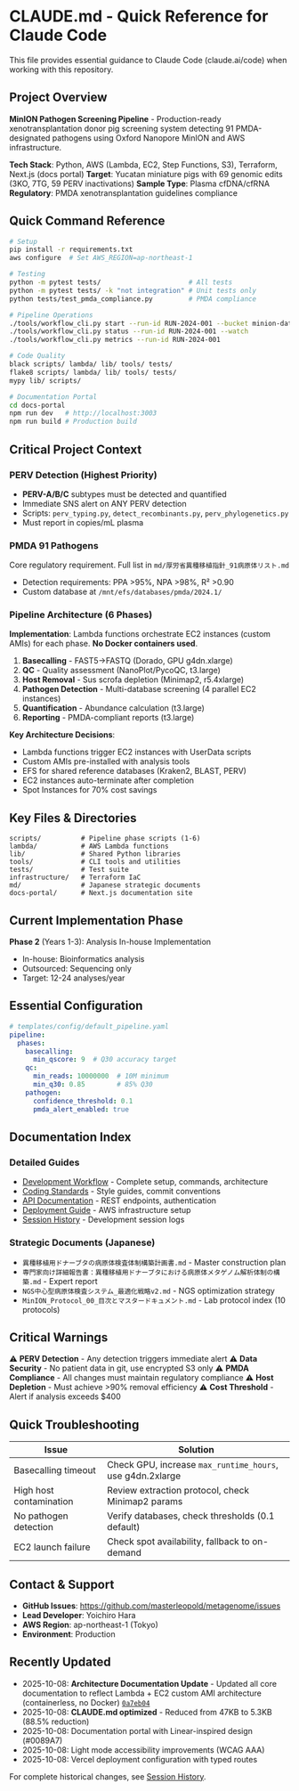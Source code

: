 # CLAUDE.md - Quick Reference for Claude Code

This file provides essential guidance to Claude Code (claude.ai/code) when working with this repository.

## Project Overview

**MinION Pathogen Screening Pipeline** - Production-ready xenotransplantation donor pig screening system detecting 91 PMDA-designated pathogens using Oxford Nanopore MinION and AWS infrastructure.

**Tech Stack**: Python, AWS (Lambda, EC2, Step Functions, S3), Terraform, Next.js (docs portal)
**Target**: Yucatan miniature pigs with 69 genomic edits (3KO, 7TG, 59 PERV inactivations)
**Sample Type**: Plasma cfDNA/cfRNA
**Regulatory**: PMDA xenotransplantation guidelines compliance

## Quick Command Reference

```bash
# Setup
pip install -r requirements.txt
aws configure  # Set AWS_REGION=ap-northeast-1

# Testing
python -m pytest tests/                      # All tests
python -m pytest tests/ -k "not integration" # Unit tests only
python tests/test_pmda_compliance.py         # PMDA compliance

# Pipeline Operations
./tools/workflow_cli.py start --run-id RUN-2024-001 --bucket minion-data --input-prefix runs/RUN-2024-001/fast5/
./tools/workflow_cli.py status --run-id RUN-2024-001 --watch
./tools/workflow_cli.py metrics --run-id RUN-2024-001

# Code Quality
black scripts/ lambda/ lib/ tools/ tests/
flake8 scripts/ lambda/ lib/ tools/ tests/
mypy lib/ scripts/

# Documentation Portal
cd docs-portal
npm run dev   # http://localhost:3003
npm run build # Production build
```

## Critical Project Context

### PERV Detection (Highest Priority)
- **PERV-A/B/C** subtypes must be detected and quantified
- Immediate SNS alert on ANY PERV detection
- Scripts: `perv_typing.py`, `detect_recombinants.py`, `perv_phylogenetics.py`
- Must report in copies/mL plasma

### PMDA 91 Pathogens
Core regulatory requirement. Full list in `md/厚労省異種移植指針_91病原体リスト.md`
- Detection requirements: PPA >95%, NPA >98%, R² >0.90
- Custom database at `/mnt/efs/databases/pmda/2024.1/`

### Pipeline Architecture (6 Phases)
**Implementation**: Lambda functions orchestrate EC2 instances (custom AMIs) for each phase. **No Docker containers used**.

1. **Basecalling** - FAST5→FASTQ (Dorado, GPU g4dn.xlarge)
2. **QC** - Quality assessment (NanoPlot/PycoQC, t3.large)
3. **Host Removal** - Sus scrofa depletion (Minimap2, r5.4xlarge)
4. **Pathogen Detection** - Multi-database screening (4 parallel EC2 instances)
5. **Quantification** - Abundance calculation (t3.large)
6. **Reporting** - PMDA-compliant reports (t3.large)

**Key Architecture Decisions**:
- Lambda functions trigger EC2 instances with UserData scripts
- Custom AMIs pre-installed with analysis tools
- EFS for shared reference databases (Kraken2, BLAST, PERV)
- EC2 instances auto-terminate after completion
- Spot Instances for 70% cost savings

## Key Files & Directories

```
scripts/          # Pipeline phase scripts (1-6)
lambda/           # AWS Lambda functions
lib/              # Shared Python libraries
tools/            # CLI tools and utilities
tests/            # Test suite
infrastructure/   # Terraform IaC
md/               # Japanese strategic documents
docs-portal/      # Next.js documentation site
```

## Current Implementation Phase

**Phase 2** (Years 1-3): Analysis In-house Implementation
- In-house: Bioinformatics analysis
- Outsourced: Sequencing only
- Target: 12-24 analyses/year

## Essential Configuration

```yaml
# templates/config/default_pipeline.yaml
pipeline:
  phases:
    basecalling:
      min_qscore: 9  # Q30 accuracy target
    qc:
      min_reads: 10000000  # 10M minimum
      min_q30: 0.85        # 85% Q30
    pathogen:
      confidence_threshold: 0.1
      pmda_alert_enabled: true
```

## Documentation Index

### Detailed Guides
- [Development Workflow](docs/development/WORKFLOW_GUIDE.md) - Complete setup, commands, architecture
- [Coding Standards](docs/development/CODING_STANDARDS.md) - Style guides, commit conventions
- [API Documentation](docs/API_DOCUMENTATION.md) - REST endpoints, authentication
- [Deployment Guide](docs/DEPLOYMENT_GUIDE.md) - AWS infrastructure setup
- [Session History](docs/claude-sessions/README.md) - Development session logs

### Strategic Documents (Japanese)
- `異種移植用ドナーブタの病原体検査体制構築計画書.md` - Master construction plan
- `専門家向け詳細報告書：異種移植用ドナーブタにおける病原体メタゲノム解析体制の構築.md` - Expert report
- `NGS中心型病原体検査システム_最適化戦略v2.md` - NGS optimization strategy
- `MinION_Protocol_00_目次とマスタードキュメント.md` - Lab protocol index (10 protocols)

## Critical Warnings

⚠️ **PERV Detection** - Any detection triggers immediate alert
⚠️ **Data Security** - No patient data in git, use encrypted S3 only
⚠️ **PMDA Compliance** - All changes must maintain regulatory compliance
⚠️ **Host Depletion** - Must achieve >90% removal efficiency
⚠️ **Cost Threshold** - Alert if analysis exceeds $400

## Quick Troubleshooting

| Issue | Solution |
|-------|----------|
| Basecalling timeout | Check GPU, increase `max_runtime_hours`, use g4dn.2xlarge |
| High host contamination | Review extraction protocol, check Minimap2 params |
| No pathogen detection | Verify databases, check thresholds (0.1 default) |
| EC2 launch failure | Check spot availability, fallback to on-demand |

## Contact & Support

- **GitHub Issues**: https://github.com/masterleopold/metagenome/issues
- **Lead Developer**: Yoichiro Hara
- **AWS Region**: ap-northeast-1 (Tokyo)
- **Environment**: Production

## Recently Updated

- 2025-10-08: **Architecture Documentation Update** - Updated all core documentation to reflect Lambda + EC2 custom AMI architecture (containerless, no Docker) [`0a7eb04`](https://github.com/masterleopold/metagenome/commit/0a7eb049d1006595253573076bb01dd2d0979885)
- 2025-10-08: **CLAUDE.md optimized** - Reduced from 47KB to 5.3KB (88.5% reduction)
- 2025-10-08: Documentation portal with Linear-inspired design (#0089A7)
- 2025-10-08: Light mode accessibility improvements (WCAG AAA)
- 2025-10-08: Vercel deployment configuration with typed routes

For complete historical changes, see [Session History](docs/claude-sessions/README.md).